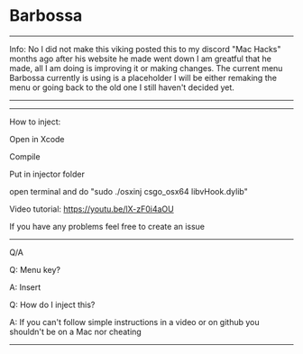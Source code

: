 # Barbossa
---
Info:
No I did not make this viking posted this to my discord "Mac Hacks" months ago after his website he made went down I am greatful that he made, all I am doing is improving it or making changes. The current menu Barbossa currently is using is a placeholder I will be either remaking the menu or going back to the old one I still haven't decided yet.

---

---

How to inject:

Open in Xcode

Compile

Put in injector folder

open terminal and do "sudo ./osxinj csgo_osx64 libvHook.dylib"

Video tutorial: https://youtu.be/lX-zF0i4aOU

If you have any problems feel free to create an issue

---

Q/A

Q: Menu key?

A: Insert

Q: How do I inject this?

A: If you can't follow simple instructions in a video or on github you shouldn't be on a Mac nor cheating 

---
